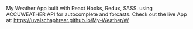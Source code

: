 My Weather App built with React Hooks, Redux, SASS. using ACCUWEATHER API for autocomplete and forcasts.
Check out the live App at: https://uvalschaphrear.github.io/My-Weather/#/
